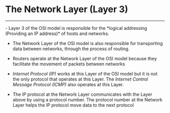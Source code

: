 # The Network Layer (Layer 3)
<hr>
- Layer 3 of the OSI model is responsible for the *logical addressing (Providing an IP address)* of hosts and networks. 

- The Network Layer of the OSI model is also responsible for transporting data between networks, through the process of routing.

- Routers operate at the Network Layer of the OSI model because they facilitate the movement of packets between networks

- *Internet Protocol (IP)* works at this Layer of the OSI model but it is not the only protocol that operates at this Layer. The *Internet Control Message Protocol (ICMP)* also operates at this Layer.

- The IP protocol at the Network Layer communicates with the Layer above by using a protocol number. The protocol number at the Network Layer helps the IP protocol move data to the next protocol